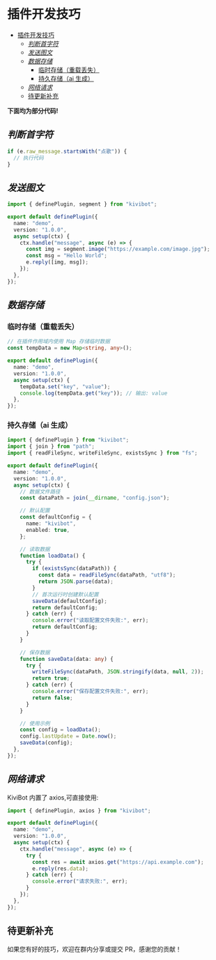 # 插件开发技巧

- [插件开发技巧](#插件开发技巧)
  - [_判断首字符_](#判断首字符)
  - [_发送图文_](#发送图文)
  - [_数据存储_](#数据存储)
    - [临时存储（重载丢失）](#临时存储重载丢失)
    - [持久存储（ai 生成）](#持久存储ai生成)
  - [_网络请求_](#网络请求)
  - [待更新补充](#待更新补充)

**下面均为部分代码!**

## _判断首字符_

```typescript
if (e.raw_message.startsWith("点歌")) {
  // 执行代码
}
```

## _发送图文_

```typescript
import { definePlugin, segment } from "kivibot";

export default definePlugin({
  name: "demo",
  version: "1.0.0",
  async setup(ctx) {
    ctx.handle("message", async (e) => {
      const img = segment.image("https://example.com/image.jpg");
      const msg = "Hello World";
      e.reply([img, msg]);
    });
  },
});
```

## _数据存储_

### 临时存储（重载丢失）

```typescript
// 在插件作用域内使用 Map 存储临时数据
const tempData = new Map<string, any>();

export default definePlugin({
  name: "demo",
  version: "1.0.0",
  async setup(ctx) {
    tempData.set("key", "value");
    console.log(tempData.get("key")); // 输出: value
  },
});
```

### 持久存储（ai 生成）

```typescript
import { definePlugin } from "kivibot";
import { join } from "path";
import { readFileSync, writeFileSync, existsSync } from "fs";

export default definePlugin({
  name: "demo",
  version: "1.0.0",
  async setup(ctx) {
    // 数据文件路径
    const dataPath = join(__dirname, "config.json");

    // 默认配置
    const defaultConfig = {
      name: "kivibot",
      enabled: true,
    };

    // 读取数据
    function loadData() {
      try {
        if (existsSync(dataPath)) {
          const data = readFileSync(dataPath, "utf8");
          return JSON.parse(data);
        }
        // 首次运行时创建默认配置
        saveData(defaultConfig);
        return defaultConfig;
      } catch (err) {
        console.error("读取配置文件失败:", err);
        return defaultConfig;
      }
    }

    // 保存数据
    function saveData(data: any) {
      try {
        writeFileSync(dataPath, JSON.stringify(data, null, 2));
        return true;
      } catch (err) {
        console.error("保存配置文件失败:", err);
        return false;
      }
    }

    // 使用示例
    const config = loadData();
    config.lastUpdate = Date.now();
    saveData(config);
  },
});
```

## _网络请求_

KiviBot 内置了 axios,可直接使用:

```typescript
import { definePlugin, axios } from "kivibot";

export default definePlugin({
  name: "demo",
  version: "1.0.0",
  async setup(ctx) {
    ctx.handle("message", async (e) => {
      try {
        const res = await axios.get("https://api.example.com");
        e.reply(res.data);
      } catch (err) {
        console.error("请求失败:", err);
      }
    });
  },
});
```

## 待更新补充

如果您有好的技巧，欢迎在群内分享或提交 PR，感谢您的贡献！
